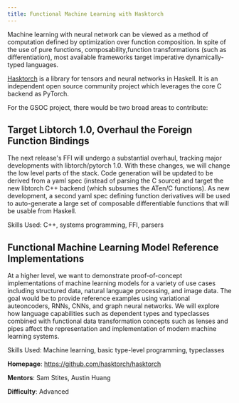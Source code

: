 ```yaml
---
title: Functional Machine Learning with Hasktorch
---
```


Machine learning with neural network can be viewed as a method of computation defined by optimization over function composition. In spite of the use of pure functions, composability,function transformations (such as differentiation), most available frameworks target imperative dynamically-typed languages. 

[Hasktorch](https://github.com/hasktorch/hasktorch) is a library for tensors and neural networks in Haskell. It is an independent open source community project which leverages the core C backend as PyTorch. 

For the GSOC project, there would be two broad areas to contribute:

## Target Libtorch 1.0, Overhaul the Foreign Function Bindings

The next release's FFI will undergo a substantial overhaul, tracking major developments with libtorch/pytorch 1.0. With these changes, we will change the low level parts of the stack. Code generation will be updated to be derived from a yaml spec (instead of parsing the C source) and target the new libtorch C++ backend (which subsumes the ATen/C functions). As new development, a second yaml spec defining function derivatives will be used to auto-generate a large set of composable differentiable functions that will be usable from Haskell.

Skills Used: C++, systems programming, FFI, parsers

## Functional Machine Learning Model Reference Implementations

At a higher level, we want to demonstrate proof-of-concept implementations of machine learning models for a variety of use cases including structured data, natural language processing, and image data. The goal would be to provide reference examples using variational auteoncoders, RNNs, CNNs, and graph neural networks. We will explore how language capabilities such as dependent types and typeclasses combined with functional data transformation concepts such as lenses and pipes affect the representation and implementation of modern machine learning systems.

Skills Used: Machine learning, basic type-level programming, typeclasses

**Homepage**: https://github.com/hasktorch/hasktorch

**Mentors**: Sam Stites, Austin Huang

**Difficulty**: Advanced

